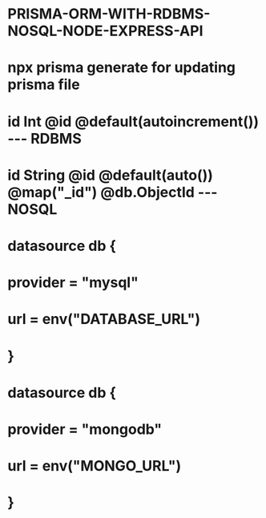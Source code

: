 # PRISMA-ORM-WITH-RDBMS-NOSQL-NODE-EXPRESS-API
# npx prisma generate for updating prisma file
# id        Int      @id @default(autoincrement()) --- RDBMS
# id        String   @id @default(auto()) @map("_id") @db.ObjectId --- NOSQL


# datasource db {
#   provider = "mysql"
#   url      = env("DATABASE_URL")
# }

# datasource db {
#   provider = "mongodb"
#   url      = env("MONGO_URL")
# }

